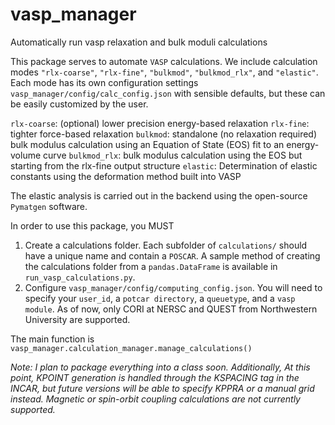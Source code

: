# vasp_manager
Automatically run vasp relaxation and bulk moduli calculations

This package serves to automate `VASP` calculations. We include calculation
modes `"rlx-coarse"`, `"rlx-fine"`, `"bulkmod"`, `"bulkmod_rlx"`, and
`"elastic"`.  Each mode has its own configuration settings
`vasp_manager/config/calc_config.json` with sensible defaults, but these can be
easily customized by the user.

`rlx-coarse`: (optional) lower precision energy-based relaxation
`rlx-fine`: tighter force-based relaxation
`bulkmod`: standalone (no relaxation required) bulk modulus calculation using
an Equation of State (EOS) fit to an energy-volume curve
`bulkmod_rlx`: bulk modulus calculation using the EOS but starting from the
rlx-fine output structure
`elastic`: Determination of elastic constants using the deformation method
built into VASP

The elastic analysis is carried out in the backend using the open-source
`Pymatgen` software.

In order to use this package, you MUST
1) Create a calculations folder. Each subfolder of `calculations/` should have
a unique name and contain a `POSCAR`. A sample method of creating the
calculations folder from a `pandas.DataFrame` is available in
`run_vasp_calculations.py`.
2) Configure `vasp_manager/config/computing_config.json`. You will need to
specify your `user_id`, a `potcar directory`, a `queuetype`, and a `vasp
module`. As of now, only CORI at NERSC and QUEST from Northwestern University
are supported.

The main function is `vasp_manager.calculation_manager.manage_calculations()`

*Note:
I plan to package everything into a class soon. Additionally, At this point,
KPOINT generation is handled through the KSPACING tag in the INCAR, but future
versions will be able to specify KPPRA or a manual grid instead. Magnetic or
spin-orbit coupling calculations are not currently supported.*
